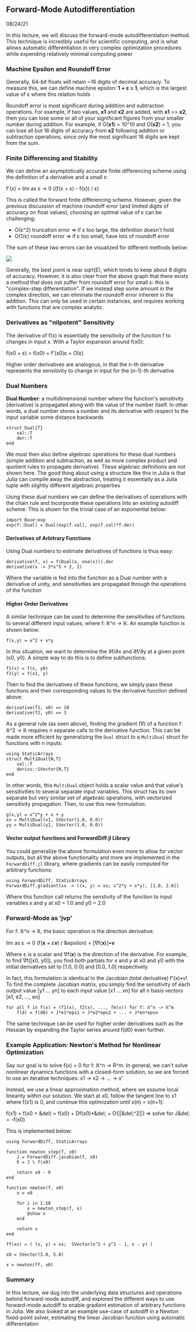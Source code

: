 ## Forward-Mode Autodifferentiation
08/24/21

In this lecture, we will discuss the forward-mode autodifferentiation method. This technique is incredibly useful for scientific computing, and is what allows automatic differentiation in very complex optimization procedures while expending relatively minimal computing power

### Machine Epsilon and Roundoff Error
Generally, 64-bit floats will retain ~16 digits of decimal accuracy. To measure this, we can define machine epsilon: **1 + &epsilon; = 1**, which is the largest value of &epsilon; where this relation holds

Roundoff error is most significant during addition and subtraction operations. For example, if two values, **x1** and **x2** are added, with **x1** >> **x2**, then you can lose some or all of your significant figures from your smaller number during addition. For example, if O(**x1**) = 10^10 and O(**x2**) = 1, you can lose all but 16 digits of accuracy from **x2** following addition or subtraction operations, since only the most significant 16 digits are kept from the sum.

### Finite Differencing and Stability
We can define an asymptotically accurate finite differencing scheme using the definition of a derivative and a small &epsilon;:

f'(x) = lim as &epsilon; -> 0 ((f(x + &epsilon;) - f(x)) / &epsilon;)

This is called the forward finite differencing scheme. However, given the previous discussion of machine roundoff error (and limited digits of accuracy on float values), choosing an optimal value of &epsilon; can be challenging:
- O(&epsilon;^2) truncation error => if &epsilon; too large, the definition doesn't hold
- O(1/&epsilon;) roundoff error => if &epsilon; too small, have lots of roundoff error

The sum of these two errors can be visualized for different methods below:

![](./FiniteDiffScheme.png)

Generally, the best point is near sqrt(E), which tends to keep about 8 digits of accuracy. However, it is also clear from the above graph that there exists a method that does not suffer from roundoff error for small &epsilon;: this is "complex-step differentiation". If we instead step some amount in the complex direction, we can eliminate the roundoff error inherent in the addition. This can only be used in certain instances, and requires working with functions that are complex analytic.

### Derivatives as "nilpotent" Sensitivity
The derivative of f(x) is essentially the sensitivity of the function f to changes in input x. With a Taylor expansion around f(x0):

f(x0 + &epsilon;) = f(x0) + f'(x0)&epsilon; + O(&epsilon;)

Higher order derivatives are analogous, in that the n-th derivative represents the sensitivity to change in input for the (n-1)-th derivative

### Dual Numbers
**Dual Number**: a multidimensional number where the function's sensitivity (derivative) is propagated along with the value of the number itself. In other words, a dual number stores a number and its derivative with respect to the input variable some distance backwards

```
struct Dual{T}
    val::T
    der::T
end
```

We must then also define algebraic operations for these dual numbers (simple addition and subtraction, as well as more complex product and quotient rules to propagate derivative). These algebraic definitions are not shown here. The good thing about using a structure like this in Julia is that Julia can compile away the abstraction, treating it essentially as a Julia tuple with slightly different algebraic properties

Using these dual numbers we can define the derivatives of operations with the chain rule and incorporate these operations into an existing autodiff scheme. This is shown for the trivial case of an exponential below:
```
import Base:exp
exp(f::Dual) = Dual(exp(f.val), exp(f.val)*f.der)
```

#### Derivatives of Arbitrary Functions
Using Dual numbers to estimate derivatives of functions is thus easy:
```
derivative(f, x) = f(Dual(x, one(x))).der
derivative(x -> 3*x^5 + 2, 2)
```
Where the variable is fed into the function as a Dual number with a derivative of unity, and sensitivities are propagated through the operations of the function

#### Higher Order Derivatives
A similar technique can be used to determine the sensitivities of functions to several different input values, where f: ℝ^n -> ℝ. An example function is shown below:
```
f(x,y) = x^2 + x*y
```

In this situation, we want to determine the &part;f/&part;x and &part;f/&part;y at a given point (x0, y0). A simple way to do this is to define subfunctions:
```
f1(x) = f(x, y0)
f2(y) = f(x1, y)
```

Then to find the derivatives of these functions, we simply pass these functions and their corresponding values to the derivative function defined above:
```
derivative(f1, x0) => 10
derivative(f2, y0) => 3
```

As a general rule (as seen above), finding the gradient (&nabla;) of a function f: ℝ^2 -> ℝ requires n separate calls to the derivative function. This can be made more efficient by generalizing the `Dual` struct to a `MultiDual` struct for functions with n inputs:
```
using StaticArrays
struct MultiDual{N,T}
    val::T
    derivs::SVector{N,T}
end
```

In other words, this `MultiDual` object holds a scalar value and that value's sensitivities to several separate input variables. This struct has its own separate but very similar set of algebraic operations, with vectorized sensitivity propagation. Then, to use this new formulation:
```
g(x,y) = x^2*y + x + y
xx = MultiDual(x1, SVector(1.0, 0.0))
yy = MultiDual(y1, SVector(1.0, 0.0))
```

#### Vector output functions and ForwardDiff.jl Library
You could generalize the above formulation even more to allow for vector outputs, but all the above functionality and more are implemented in the `ForwardDiff.jl` library, where gradients can be easily computed for arbitrary functions:
```
using ForwardDiff, StaticArrays
ForwardDiff.gradient(xx -> ((x, y) = xx; x^2*y + x*y), [1.0, 2.0])
```
Where this function call returns the senstivity of the function to input variables x and y at x0 = 1.0 and y0 = 2.0

### Forward-Mode as 'jvp'
For f: ℝ^n -> ℝ, the basic operation is the direction derivative:

lim as &epsilon; -> 0 (f(**x** + &epsilon;**v**) / &epsilon) = [&nabla;f(**x**)]•**v**

Where &epsilon; is a scalar and &nabla;f(**x**) is the direction of the derivative. For example, to find &nabla;f([x0, y0]), you find both partials for x and y at x0 and y0 with the initial derivatives set to [1.0, 0.0] and [0.0, 1.0] respectively.

In fact, this formulation is identical to the Jacobian (total derivative) f'(x)•v! To find the complete Jacobian matrix, you simply find the sensitivity of each output value [y1 ... yn] to each input value [x1 ... xn] for all n basis vectors [e1, e2, ..., en]
```
for all f in f(x) = (f1(x), f2(x), ..., fm(x)) for f: ℝ^n -> ℝ^m
    f(d) = f(d0) + J*e1*eps1 + J*e2*eps2 + ... + J*en*epsn
```
The same technique can be used for higher order derivatives such as the Hessian by expanding the Taylor series around f(d0) even further.

### Example Application: Newton's Method for Nonlinear Optimization
Say our goal is to solve f(x) = 0 for f: ℝ^n -> R^m. In general, we can't solve nonlinear dynamics functions with a closed-form solution, so we are forced to use an iterative techniques: x1 -> x2 -> ... -> x'

Instead, we use a linear approximation method, where we assume local linearity within our solution. We start at x0, follow the tangent line to x1 where f(x1) is 0, and continue this optimization until x(n) = x(n+1):

f(x1) = f(x0 + &del) = f(x0) + Df(x0)•&del; + O(||&del;^2||) => solve for J&del; = -f(x0)

This is implemented below:
```
using ForwardDiff, StaticArrays

function newton_step(f, x0)
    J = ForwardDiff.jacobian(f, x0)
    δ = J \ f(x0)

    return x0 - δ
end

function newton(f, x0)
    x = x0

    for i in 1:10
        x = newton_step(f, x)
        @show x
    end

    return x
end

ff(xx) = ( (x, y) = xx;  SVector(x^2 + y^2 - 1, x - y) )

x0 = SVector(3.0, 5.0)

x = newton(ff, x0)
```

### Summary
In this lecture, we dug into the underlying data structures and operations behind forward-mode autodiff, and explored the different ways to use forward-mode autodiff to enable gradient estimation of arbitrary functions in Julia. We also looked at an example use-case of autodiff in a Newton fixed-point solver, estimating the linear Jacobian function using automatic differentation
